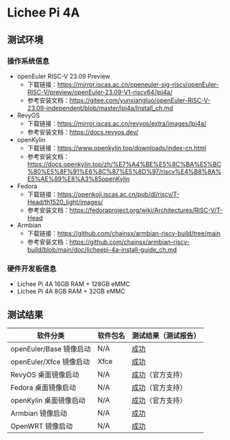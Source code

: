 # Lichee Pi 4A

## 测试环境

### 操作系统信息

- openEuler RISC-V 23.09 Preview
    - 下载链接：https://mirror.iscas.ac.cn/openeuler-sig-riscv/openEuler-RISC-V/preview/openEuler-23.09-V1-riscv64/lpi4a/
    - 参考安装文档：https://gitee.com/yunxiangluo/openEuler-RISC-V-23.09-independent/blob/master/lpi4a/Install_ch.md
- RevyOS
    - 下载链接：https://mirror.iscas.ac.cn/revyos/extra/images/lpi4a/
    - 参考安装文档：https://docs.revyos.dev/
- openKylin
    - 下载链接：https://www.openkylin.top/downloads/index-cn.html
    - 参考安装文档：https://docs.openkylin.top/zh/%E7%A4%BE%E5%8C%BA%E5%BC%80%E5%8F%91%E6%8C%87%E5%8D%97/riscv%E4%B8%8A%E5%AE%89%E8%A3%85openKylin
- Fedora
    - 下载链接：https://openkoji.iscas.ac.cn/pub/dl/riscv/T-Head/th1520_light/images/
    - 参考安装文档：https://fedoraproject.org/wiki/Architectures/RISC-V/T-Head
- Armbian
    - 下载链接：https://github.com/chainsx/armbian-riscv-build/tree/main
    - 参考安装文档：https://github.com/chainsx/armbian-riscv-build/blob/main/doc/licheepi-4a-install-guide_ch.md

### 硬件开发板信息

- Lichee Pi 4A 16GB RAM + 128GB eMMC
- Lichee Pi 4A 8GB RAM + 32GB eMMC

## 测试结果

| 软件分类                | 软件包名 | 测试结果（测试报告）          |
|---------------------|----------|---------------------------|
| openEuler/Base 镜像启动 | N/A      | [成功][oERV]                |
| openEuler/Xfce 镜像启动 | Xfce     | [成功][oERV]                |
| RevyOS 桌面镜像启动     | N/A      | [成功][RevyOS]（官方支持）    |
| Fedora 桌面镜像启动     | N/A      | [成功][Fedora]（官方支持）    |
| openKylin 桌面镜像启动  | N/A      | [成功][openKylin]（官方支持） |
| Armbian 镜像启动        | N/A      | [成功][Armbian]             |
| OpenWRT 镜像启动        | N/A      | [成功][OpenWRT]             |

[oERV]: ./openEuler/README_zh.md
[RevyOS]: ./RevyOS/README_zh.md
[Fedora]: ./Fedora/README_zh.md
[Armbian]: ./Armbian/README_zh.md
[openKylin]: ./openKylin/README_zh.md
[OpenWRT]: ./OpenWRT/README_zh.md